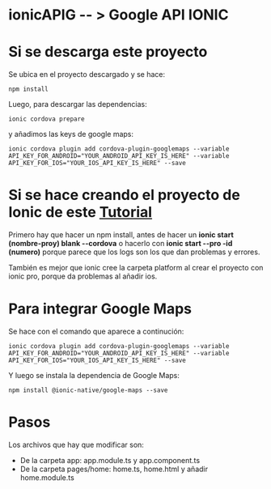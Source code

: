 # ionicAPIG -- > Google API IONIC
# Si se descarga este proyecto

Se ubica en el proyecto descargado y se hace:

<code>npm install</code>

Luego, para descargar las dependencias:

<code>ionic cordova prepare</code>

y añadimos las keys de google maps:

<code>ionic cordova plugin add cordova-plugin-googlemaps --variable API_KEY_FOR_ANDROID="YOUR_ANDROID_API_KEY_IS_HERE" --variable API_KEY_FOR_IOS="YOUR_IOS_API_KEY_IS_HERE" --save</code>

# Si se hace creando el proyecto de Ionic de este <a href="https://blog.ng-classroom.com/blog/ionic2/google-maps-native/">Tutorial</a>

Primero hay que hacer un npm install, antes de hacer un <b>ionic start (nombre-proy) blank --cordova</b> o hacerlo con <b>ionic start --pro -id (numero)</b> porque parece que los logs son los que dan problemas y errores.

También es mejor que ionic cree la carpeta platform al crear el proyecto con ionic pro, porque da problemas al añadir ios.

 # Para integrar Google Maps
Se hace con el comando que aparece a continución:

<code>ionic cordova plugin add cordova-plugin-googlemaps --variable API_KEY_FOR_ANDROID="YOUR_ANDROID_API_KEY_IS_HERE" --variable API_KEY_FOR_IOS="YOUR_IOS_API_KEY_IS_HERE" --save</code>

Y luego se instala la dependencia de Google Maps:
<pre>
<code>npm install @ionic-native/google-maps --save</code>
</pre>
# Pasos 

Los archivos que hay que modificar son: 
  - De la carpeta app: app.module.ts y app.component.ts
  - De la carpeta pages/home: home.ts, home.html y añadir home.module.ts
  
 
